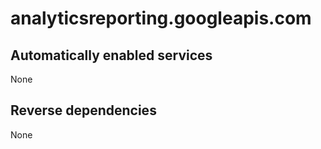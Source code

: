 # analyticsreporting.googleapis.com

## Automatically enabled services

None

## Reverse dependencies

None
